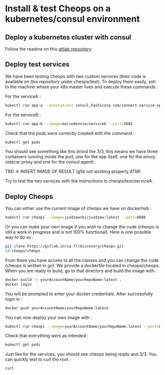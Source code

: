 # Install & test Cheops on a kubernetes/consul environment 

## Deploy a kubernetes cluster with consul 

Follow the readme on this [gitlab repository](https://gitlab.inria.fr/aszymane/enos-consul/-/tree/master) 

## Deploy test services

We have been testing cheops with two custom services (their code is available on this repository under cheops/test).
To deploy them easily, ssh to the machine where your k8s master lives and execute these commands :


For the serviceA :
```bash
kubectl run app-a --annotations consul.hashicorp.com/connect-service-upstreams=app-b:1234 --image=mariedonnie/servicea --port=5001
```

For the serviceB :
```bash
kubectl run app-b --image=mariedonnie/serviceb --port=5002
```

Check that the pods were correctly created with the command :

```bash
kubectl get pods
```
You should see something like this (mind the 3/3, this means we have three containers running inside the pod, one for the app itself, one for the envoy sidecar proxy and one for the consul agent) :

TBD => INSERT IMAGE OF RESULT (g5k not working properly ATM)

Try to test the two services with the instructions in cheops/test/serviceA. 

## Deploy Cheops

You can either use the current image of cheops we have on dockerhub :

```bash
kubectl run cheops --image=juzdzewski/juzdzew:latest --port=8080
```

Or you can make your own image if you wish to change the code (cheops is still a work in progress and is not 100% functional). Here is one possible way to do so :

```bash
git clone https://gitlab.inria.fr/discovery/cheops.git
cd cheops/cheops
```

From there you have access to all the classes and you can change the code (cheops is written in go). We provide a dockerfile located in cheops/cheops. When you are ready to build, go to that directory and build the image with :

```bash
docker build -t yourAccountName/yourRepoName:latest .
docker login
```

You will be prompted to enter your docker credentials. After successfully login in :

```bash
docker push yourAccountName/yourRepoName:latest
```

You can now deploy your own image with :

```bash
kubectl run cheops --image=yourAccountName/yourRepoName:latest --port=8080
```

Check that everything went as intended :

```bash
kubectl get pods
```

Just like for the services, you should see cheops being ready and 3/3. You can quickly test to curl the root :

```bash
curl 





